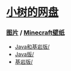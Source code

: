 # [小树的网盘](https://xiaoshu312.github.io/Files/)

### [图片](<..>) / [Minecraft壁纸](<.>)

- [Java和基岩版/](<Java和基岩版>)
- [Java版/](<Java版>)
- [基岩版/](<基岩版>)
